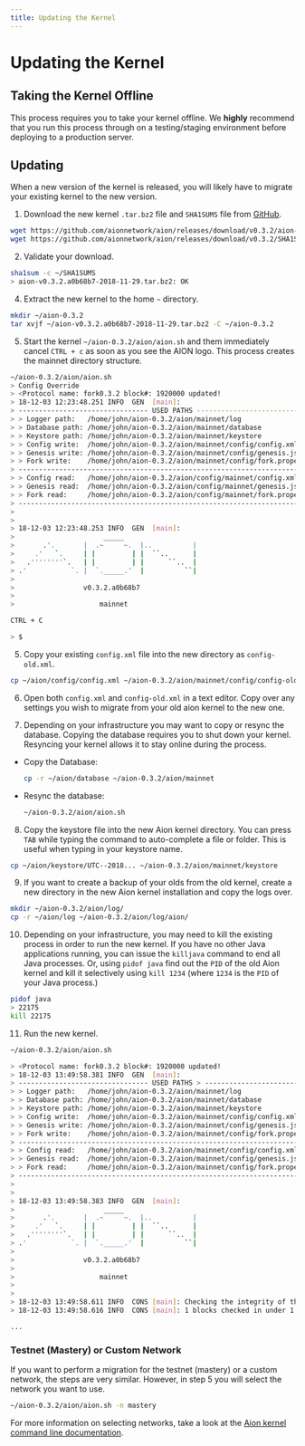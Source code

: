 ```yaml
---
title: Updating the Kernel
---
```


# Updating the Kernel

## Taking the Kernel Offline

This process requires you to take your kernel offline. We **highly** recommend that you run this process through on a testing/staging environment before deploying to a production server.

## Updating

When a new version of the kernel is released, you will likely have to migrate your existing kernel to the new version.

1. Download the new kernel `.tar.bz2` file and `SHA1SUMS` file from [GitHub](https://github.com/aionnetwork/aion/releases).

```bash
wget https://github.com/aionnetwork/aion/releases/download/v0.3.2/aion-v0.3.2.a0b68b7-2018-11-29.tar.bz2 -P ~/
wget https://github.com/aionnetwork/aion/releases/download/v0.3.2/SHA1SUMS -P ~/
```

2. Validate your download.

```bash
sha1sum -c ~/SHA1SUMS
> aion-v0.3.2.a0b68b7-2018-11-29.tar.bz2: OK
```

4. Extract the new kernel to the home `~` directory.

```bash
mkdir ~/aion-0.3.2
tar xvjf ~/aion-v0.3.2.a0b68b7-2018-11-29.tar.bz2 -C ~/aion-0.3.2
```

5. Start the kernel `~/aion-0.3.2/aion/aion.sh` and them immediately cancel `CTRL + c` as soon as you see the AION logo. This process creates the mainnet directory structure.

```bash
~/aion-0.3.2/aion/aion.sh
> Config Override
> <Protocol name: fork0.3.2 block#: 1920000 updated!
> 18-12-03 12:23:48.251 INFO  GEN  [main]: 
> -------------------------------- USED PATHS --------------------------------
> > Logger path:   /home/john/aion-0.3.2/aion/mainnet/log
> > Database path: /home/john/aion-0.3.2/aion/mainnet/database
> > Keystore path: /home/john/aion-0.3.2/aion/mainnet/keystore
> > Config write:  /home/john/aion-0.3.2/aion/mainnet/config/config.xml
> > Genesis write: /home/john/aion-0.3.2/aion/mainnet/config/genesis.json
> > Fork write:    /home/john/aion-0.3.2/aion/mainnet/config/fork.properties
> ----------------------------------------------------------------------------
> > Config read:   /home/john/aion-0.3.2/aion/config/mainnet/config.xml
> > Genesis read:  /home/john/aion-0.3.2/aion/config/mainnet/genesis.json
> > Fork read:     /home/john/aion-0.3.2/aion/config/mainnet/fork.properties
> ----------------------------------------------------------------------------
>
>
> 18-12-03 12:23:48.253 INFO  GEN  [main]:
>                      _____
>       .'.       |  .~     ~.  |..          |
>     .'   `.     | |         | |  ``..      |
>   .''''''''`.   | |         | |      ``..  |
> .'           `. |  `._____.'  |          ``|
>
>                 v0.3.2.a0b68b7
>
>                     mainnet

CTRL + C

> $
```

5. Copy your existing `config.xml` file into the new directory as `config-old.xml`.

```bash
cp ~/aion/config/config.xml ~/aion-0.3.2/aion/mainnet/config/config-old.xml
```

6. Open both `config.xml` and `config-old.xml` in a text editor. Copy over any settings you wish to migrate from your old aion kernel to the new one.

7. Depending on your infrastructure you may want to copy or resync the database. Copying the database requires you to shut down your kernel. Resyncing your kernel allows it to stay online during the process.

  - Copy the Database:

    ```bash
    cp -r ~/aion/database ~/aion-0.3.2/aion/mainnet
    ```

  - Resync the database:

    ```bash
    ~/aion-0.3.2/aion/aion.sh
    ```

8. Copy the keystore file into the new Aion kernel directory. You can press `TAB` while typing the command to auto-complete a file or folder. This is useful when typing in your keystore name.

```bash
cp ~/aion/keystore/UTC--2018... ~/aion-0.3.2/aion/mainnet/keystore
```

9. If you want to create a backup of your olds from the old kernel, create a new directory in the new Aion kernel installation and copy the logs over.

```bash
mkdir ~/aion-0.3.2/aion/log/
cp -r ~/aion/log ~/aion-0.3.2/aion/log/aion/
```

10. Depending on your infrastructure, you may need to kill the existing process in order to run the new kernel. If you have no other Java applications running, you can issue the `killjava` command to end all Java processes. Or, using `pidof java` find out the `PID` of the old Aion kernel and kill it selectively using `kill 1234` (where `1234` is the `PID` of your Java process.)

```bash
pidof java
> 22175
kill 22175
```

11. Run the new kernel.

```bash
~/aion-0.3.2/aion/aion.sh

> <Protocol name: fork0.3.2 block#: 1920000 updated!
> 18-12-03 13:49:58.381 INFO  GEN  [main]:
> -------------------------------- USED PATHS > --------------------------------
> > Logger path:   /home/john/aion-0.3.2/aion/mainnet/log
> > Database path: /home/john/aion-0.3.2/aion/mainnet/database
> > Keystore path: /home/john/aion-0.3.2/aion/mainnet/keystore
> > Config write:  /home/john/aion-0.3.2/aion/mainnet/config/config.xml
> > Genesis write: /home/john/aion-0.3.2/aion/mainnet/config/genesis.json
> > Fork write:    /home/john/aion-0.3.2/aion/mainnet/config/fork.properties
> -------------------------------------------------------------------------> ---
> > Config read:   /home/john/aion-0.3.2/aion/mainnet/config/config.xml
> > Genesis read:  /home/john/aion-0.3.2/aion/mainnet/config/genesis.json
> > Fork read:     /home/john/aion-0.3.2/aion/mainnet/config/fork.properties
> -------------------------------------------------------------------------> ---
>
>
> 18-12-03 13:49:58.383 INFO  GEN  [main]:
>                      _____
>       .'.       |  .~     ~.  |..          |
>     .'   `.     | |         | |  ``..      |
>   .''''''''`.   | |         | |      ``..  |
> .'           `. |  `._____.'  |          ``|
>
>                 v0.3.2.a0b68b7
>
>                     mainnet
>
>
> 18-12-03 13:49:58.611 INFO  CONS [main]: Checking the integrity of the > total difficulty information...
> 18-12-03 13:49:58.616 INFO  CONS [main]: 1 blocks checked in under 1 sec.

...
```

### Testnet (Mastery) or Custom Network

If you want to perform a migration for the testnet (mastery) or a custom network, the steps are very similar. However, in step 5 you will select the network you want to use.

```bash
~/aion-0.3.2/aion/aion.sh -n mastery
```

For more information on selecting networks, take a look at the [Aion kernel command line documentation](/aion-node/kernel/command-line).
